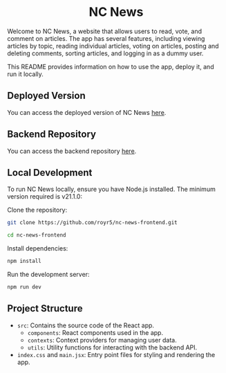 <center>

# NC News

</center>

Welcome to NC News, a website that allows users to read, vote, and comment on articles. The app has several features, including viewing articles by topic, reading individual articles, voting on articles, posting and deleting comments, sorting articles, and logging in as a dummy user.

This README provides information on how to use the app, deploy it, and run it locally.

## Deployed Version

You can access the deployed version of NC News [here](https://nc-news-roshan.netlify.app/).

## Backend Repository
You can access the backend repository [here](https://github.com/royr5/nc-news).

## Local Development

To run NC News locally, ensure you have Node.js installed. The minimum version required is v21.1.0:

Clone the repository:

```bash
git clone https://github.com/royr5/nc-news-frontend.git

cd nc-news-frontend
```

Install dependencies:

```bash
npm install
```

Run the development server:

```bash
npm run dev
```

## Project Structure

- `src`: Contains the source code of the React app.
  - `components`: React components used in the app.
  - `contexts`: Context providers for managing user data.
  - `utils`: Utility functions for interacting with the backend API.
- `index.css` and `main.jsx`: Entry point files for styling and rendering the app.
